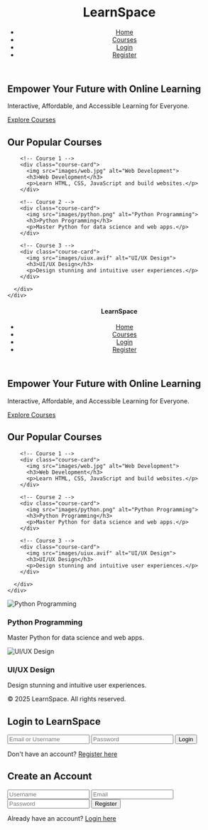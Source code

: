 <!DOCTYPE html>
<html lang="en">
<head>
  <meta charset="UTF-8" />
  <meta name="viewport" content="width=device-width, initial-scale=1.0" />
  <title>LearnSpace - Home</title>
  <link rel="stylesheet" href="style.css" />
</head>
<body>

  <!-- Header -->
  <header>
    <div class="container nav-bar">
      <h1 class="logo">LearnSpace</h1>
      <nav>
        <ul>
          <li><a href="#home">Home</a></li>
          <li><a href="#courses">Courses</a></li>
          <li><a href="login.html">Login</a></li>
          <li><a href="register.html">Register</a></li>
        </ul>
      </nav>
    </div>
  </header>

  <!-- Hero Section -->
  <section id="home" class="hero fade-in">
    <div class="hero-content">
      <h2>Empower Your Future with Online Learning</h2>
      <p>Interactive, Affordable, and Accessible Learning for Everyone.</p>
      <a href="#courses" class="btn">Explore Courses</a>
    </div>
  </section>

  <!-- Courses Section -->
  <section id="courses" class="courses fade-in">
    <div class="container">
      <h2>Our Popular Courses</h2>
      <div class="course-grid">

        <!-- Course 1 -->
        <div class="course-card">
          <img src="images/web.jpg" alt="Web Development">
          <h3>Web Development</h3>
          <p>Learn HTML, CSS, JavaScript and build websites.</p>
        </div>

        <!-- Course 2 -->
        <div class="course-card">
          <img src="images/python.png" alt="Python Programming">
          <h3>Python Programming</h3>
          <p>Master Python for data science and web apps.</p>
        </div>

        <!-- Course 3 -->
        <div class="course-card">
          <img src="images/uiux.avif" alt="UI/UX Design">
          <h3>UI/UX Design</h3>
          <p>Design stunning and intuitive user experiences.</p>
        </div>

      </div>
    </div>
  </section>

</body>
</html><!DOCTYPE html>
<html lang="en">
<head>
  <meta charset="UTF-8" />
  <meta name="viewport" content="width=device-width, initial-scale=1.0"/>
  <title>LearnSpace Courses</title>
  <link rel="stylesheet" href="style.css" />
</head>
<body>
  <section>
    <div class<!DOCTYPE html>
<html lang="en">
<head>
  <meta charset="UTF-8" />
  <meta name="viewport" content="width=device-width, initial-scale=1.0"/>
  <title>LearnSpace Courses</title>
  <link rel="stylesheet" href="style.css" />
</head>
<body>
  <section>
    <div class<!DOCTYPE html>
<html lang="en">
<head>
  <meta charset="UTF-8" />
  <meta name="viewport" content="width=device-width, initial-scale=1.0"/>
  <title>LearnSpace Courses</title>
  <link rel="stylesheet" href="style.css" />
</head>
<body>
  <section>
    <div class<!DOCTYPE html>
<html lang="en">
<head>
  <meta charset="UTF-8" />
  <meta name="viewport" content="width=device-width, initial-scale=1.0" />
  <title>LearnSpace - Home</title>
  <link rel="stylesheet" href="style.css" />
</head>
<body>

  <!-- Header -->
  <header>
    <div class="container nav-bar">
      <h1 class="logo">LearnSpace</h1>
      <nav>
        <ul>
          <li><a href="#home">Home</a></li>
          <li><a href="#courses">Courses</a></li>
          <li><a href="login.html">Login</a></li>
          <li><a href="register.html">Register</a></li>
        </ul>
      </nav>
    </div>
  </header>

  <!-- Hero Section -->
  <section id="home" class="hero fade-in">
    <div class="hero-content">
      <h2>Empower Your Future with Online Learning</h2>
      <p>Interactive, Affordable, and Accessible Learning for Everyone.</p>
      <a href="#courses" class="btn">Explore Courses</a>
    </div>
  </section>

  <!-- Courses Section -->
  <section id="courses" class="courses fade-in">
    <div class="container">
      <h2>Our Popular Courses</h2>
      <div class="course-grid">

        <!-- Course 1 -->
        <div class="course-card">
          <img src="images/web.jpg" alt="Web Development">
          <h3>Web Development</h3>
          <p>Learn HTML, CSS, JavaScript and build websites.</p>
        </div>

        <!-- Course 2 -->
        <div class="course-card">
          <img src="images/python.png" alt="Python Programming">
          <h3>Python Programming</h3>
          <p>Master Python for data science and web apps.</p>
        </div>

        <!-- Course 3 -->
        <div class="course-card">
          <img src="images/uiux.avif" alt="UI/UX Design">
          <h3>UI/UX Design</h3>
          <p>Design stunning and intuitive user experiences.</p>
        </div>

      </div>
    </div>
  </section>

</body>
</html><!DOCTYPE html>
<html lang="en">
<head>
  <meta charset="UTF-8" />
  <meta name="viewport" content="width=device-width, initial-scale=1.0"/>
  <title>LearnSpace Courses</title>
  <link rel="stylesheet" href="style.css" />
</head>
<body>
  <section>
    <div class="course-container">
      <div class="course-card">
        <img src="images/python.png" alt="Python Programming">
        <h3>Python Programming</h3>
        <p>Master Python for data science and web apps.</p>
      </div>
      <div class="course-card">
        <img src="images/uiux.avif" alt="UI/UX Design">
        <h3>UI/UX Design</h3>
        <p>Design stunning and intuitive user experiences.</p>
      </div>
    </div>
  </section>

  <footer>
    <p>&copy; 2025 LearnSpace. All rights reserved.</p>
  </footer>

  <script src="script.js"></script>
</body>
</html><!DOCTYPE html>
<html lang="en">
<head>
  <meta charset="UTF-8" />
  <meta name="viewport" content="width=device-width, initial-scale=1.0"/>
  <title>Login - LearnSpace</title>
  <link rel="stylesheet" href="style.css" />
</head>
<body>
  <div class="auth-container">
    <div class="auth-box">
      <h2>Login to LearnSpace</h2>
      <form onsubmit="loginUser(event)">
        <input type="text" placeholder="Email or Username" required />
        <input type="password" placeholder="Password" required />
        <button type="submit">Login</button>
        <p>Don't have an account? <a href="register.html">Register here</a></p>
      </form>
    </div>
  </div>

  <script src="script.js"></script>
</body>
</html><!DOCTYPE html>
<html lang="en">
<head>
  <meta charset="UTF-8" />
  <meta name="viewport" content="width=device-width, initial-scale=1.0"/>
  <title>Register - LearnSpace</title>
  <link rel="stylesheet" href="style.css" />
</head>
<body>
  <div class="auth-container">
    <div class="auth-box">
      <h2>Create an Account</h2>
      <form onsubmit="registerUser(event)">
        <input type="text" placeholder="Username" required />
        <input type="email" placeholder="Email" required />
        <input type="password" placeholder="Password" required />
        <button type="submit">Register</button>
        <p>Already have an account? <a href="login.html">Login here</a></p>
      </form>
    </div>
  </div>


  <script src="script.js"></script>
